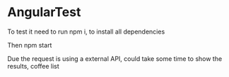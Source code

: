 # AngularTest

To test it need to run npm i, to install all dependencies

Then npm start

Due the request is using a external API, could take some time to show the results, coffee list
